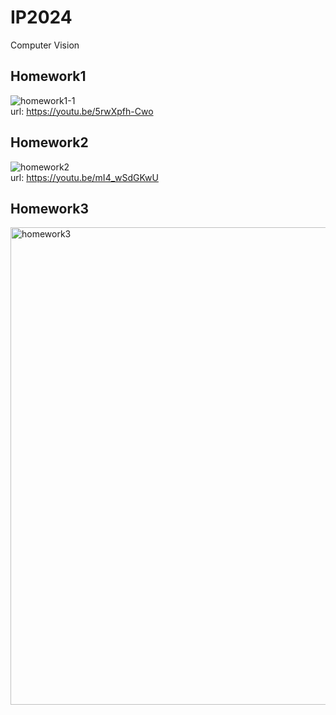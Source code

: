 # IP2024
Computer Vision
## Homework1
![homework1-1](https://github.com/user-attachments/assets/332b0470-888d-4fb4-989e-e21b3c890067)
<br/>url: https://youtu.be/5rwXpfh-Cwo
## Homework2
![homework2](https://github.com/user-attachments/assets/c5472b03-9ebb-4039-8a0b-87ed3045513c)
<br/>url: https://youtu.be/mI4_wSdGKwU
## Homework3
<img width="764" alt="homework3" src="https://github.com/user-attachments/assets/402af22b-884c-45d1-a59c-04b900788135">

